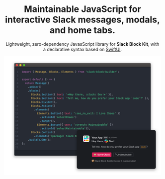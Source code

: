 <p id=start align="center">
    <h1 align="center">Maintainable JavaScript for interactive Slack messages, modals, and home tabs.</h1>
</p>

<p align="center">
    Lightweight, zero-dependency JavasScript library for <strong>Slack Block Kit</strong>, with a declarative syntax based on <a href="https://developer.apple.com/documentation/swiftui">SwiftUI</a>.
</p>

![An example of using Block Builder](resources/images/main/hero-image.png)

